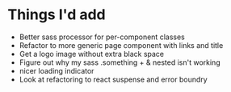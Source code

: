 # Things I'd add

* Better sass processor for per-component classes
* Refactor to more generic page component with links and title 
* Get a logo image without extra black space
* Figure out why my sass .something + & nested isn't working
* nicer loading indicator
* Look at refactoring to react suspense and error boundry